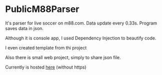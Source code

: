 # PublicM88Parser

It's parser for live soccer on m88.com. Data update every 0.33s.
 Program saves data in json.
 
 Although it is console app, I used Dependency Injection to beautify code. 

I even created template from thi project
 
Also there is small web project, simply to share json file. 

Currently is hosted [here](http://116.202.148.89/) (without https)
